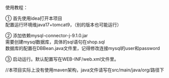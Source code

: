 使用教程：

①
首先使用idea打开本项目  
配置运行环境维java17+tomcat9，（别的版本也可能运行）  

②
添加依赖mysql-connector-j-9.1.0.jar  
需要创建mysql数据库，具体的sql语句在shop.sql  
数据库的配置在DBBean.java文件里，记得修改连接mysql的user和password  

③
启动运行。默认配置写在WEB-INF/web.xml文件里。  


//本项目实际上没有使用maven架构，java文件请写在src/main/java/org/路径下
